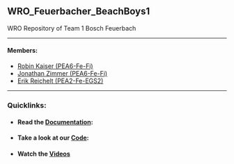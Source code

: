 ## WRO_Feuerbacher_BeachBoys1
WRO Repository of Team 1 Bosch Feuerbach

---

#### Members:
 - [Robin Kaiser (PEA6-Fe-Fi)](mailto:Robin.Kaiser@de.bosch.com)
 - [Jonathan Zimmer (PEA6-Fe-Fi)](mailto:Jonathan.Zimmer@de.bosch.com)
 - [Erik Reichelt (PEA2-Fe-EGS2)](mailto:Erik.Reichelt@de.bosch.com)
 
---

### Quicklinks:
- #### Read the [Documentation](./DOCUMENTATION.md):

- #### Take a look at our [Code](./CODE.md):

- #### Watch the [Videos](./VIDEOS.md)
 